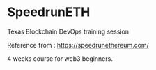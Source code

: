 # SpeedrunETH
Texas Blockchain DevOps training session

Reference from : https://speedrunethereum.com/

4 weeks course for web3 beginners.


